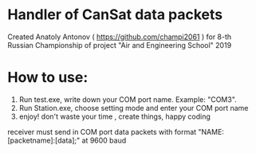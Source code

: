 # Handler of CanSat data packets
Created Anatoly Antonov ( https://github.com/champi2061 ) for 8-th Russian Championship of project "Air and Engineering School"
2019

# How to use:
1) Run test.exe, write down your COM port name. Example: "COM3".
2) Run Station.exe, choose setting mode and enter your COM port name
3) enjoy! don't waste your time , create things, happy coding

receiver must send in COM port data packets with format "NAME:[packetname]:[data];" at 9600 baud
